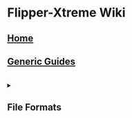 # Flipper-Xtreme Wiki

## [Home](Home)

## [Generic Guides](Generic-Guides)

<br>

<details><summary><h2>File Formats</h2></summary>
  <h3><a href="File-Formats/Asset-Packs">Asset Packs</a></h3>
</details>
